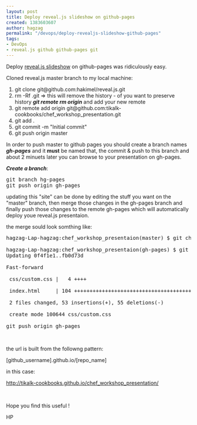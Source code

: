 ```yaml
---
layout: post
title: Deploy reveal.js slideshow on github-pages
created: 1383603607
author: hagzag
permalink: "/devops/deploy-revealjs-slideshow-github-pages"
tags:
- DevOps
- reveal.js github github-pages git
---
```

<p>Deploy <a href="https://github.com/hakimel/reveal.js/">reveal.js slideshow</a> on github-pages was ridiculously easy.</p>

<p>Cloned reveal.js master branch to my local machine:</p>

<ol>
	<li>git clone&nbsp;git@github.com:hakimel/reveal.js.git</li>
	<li>rm -Rf .git =&gt;&nbsp;this will remove the history - of you want to preserve history&nbsp;<em><strong>git remote rm origin</strong></em>&nbsp;and add your new remote&nbsp;</li>
	<li>git remote add origin git@github.com:tikalk-cookbooks/chef_workshop_presentation.git</li>
	<li>git add .</li>
	<li>git commit -m &quot;Initial commit&quot;</li>
	<li>git push origin master</li>
</ol>

<p>In order to push master to github pages you should create a branch names <em><strong>gh-pages</strong></em> and it&nbsp;<strong>must</strong> be named that, the commit &amp; push to this branch and about 2 minuets later you can browse to your presentation on gh-pages.</p>

<p><em><strong>Create a branch</strong></em>:</p>

<pre>
git branch hg-pages
git push origin gh-pages</pre>

<p>updating this &quot;site&quot; can be done by editing the stuff you want on the &quot;master&quot; branch, then merge those changes in the gh-pages branch and finally push those changes to the remote gh-pages which will automatically deploy youe reveal.js presentaion.</p>

<p>the merge sould look somthing like:</p>

<pre>
hagzag-Lap-hagzag:chef_workshop_presentaion(master) $ git checkout gh-pages&nbsp;

hagzag-Lap-hagzag:chef_workshop_presentaion(gh-pages) $ git merge master&nbsp;
Updating 0f4f1e1..fb0d73d

Fast-forward

&nbsp;css/custom.css | &nbsp; 4 ++++

&nbsp;index.html &nbsp; &nbsp; | 104 +++++++++++++++++++++++++++++++++++++++++++++++++-------------------------------------------------------

&nbsp;2 files changed, 53 insertions(+), 55 deletions(-)

&nbsp;create mode 100644 css/custom.css

git push origin gh-pages</pre>

<p>&nbsp;</p>

<p>the url is built from the followng pattern:</p>

<p>[github_username].github.io/[repo_name]</p>

<p>in this case:</p>

<p><a href="http://tikalk-cookbooks.github.io/chef_workshop_presentation/#/">http://tikalk-cookbooks.github.io/chef_workshop_presentation/</a></p>

<p>&nbsp;</p>

<p>Hope you find this useful !</p>

<p>HP</p>
